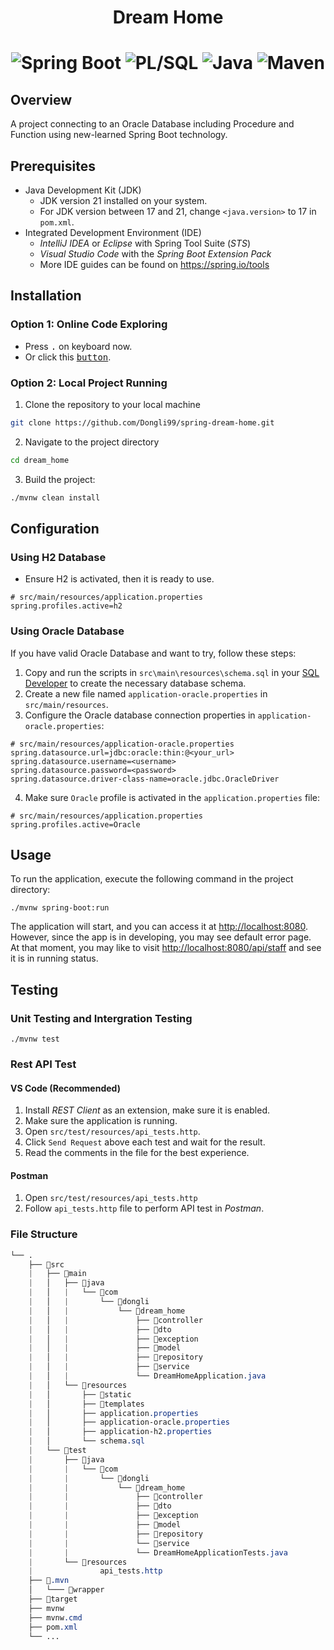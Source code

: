 <h1 align="center">Dream Home<h1>
<div align="center">
  <img src="https://img.shields.io/badge/spring boot-6DB33F.svg?style=for-the-badge&logo=springboot&logoColor=white" alt="Spring Boot">
  <img src="https://img.shields.io/badge/PL/SQL-F80000.svg?style=for-the-badge&logo=oracle&logoColor=white" alt="PL/SQL">  
  <img src="https://img.shields.io/badge/junit-25A162.svg?style=for-the-badge&logo=junit5&logoColor=white" alt="Java">
  <img src="https://img.shields.io/badge/maven-C71A36.svg?style=for-the-badge&logo=apachemaven&logoColor=white" alt="Maven">
</div>

## Overview

A project connecting to an Oracle Database including Procedure and Function using new-learned Spring Boot technology.

## Prerequisites

- Java Development Kit (JDK)
  - JDK version 21 installed on your system.
  - For JDK version between 17 and 21, change `<java.version>` to 17 in `pom.xml`.
- Integrated Development Environment (IDE)
  - *IntelliJ IDEA* or *Eclipse* with Spring Tool Suite (*STS*)
  - *Visual Studio Code* with the *Spring Boot Extension Pack*
  - More IDE guides can be found on <https://spring.io/tools>

## Installation

### Option 1: Online Code Exploring

- Press <kbd>.</kbd> on keyboard now.
- Or click this [<kbd>button</kbd>](https://github.dev/Dongli99/spring-dream-home).

### Option 2: Local Project Running

1. Clone the repository to your local machine

```bash
git clone https://github.com/Dongli99/spring-dream-home.git
```

2. Navigate to the project directory

```bash
cd dream_home
```

3. Build the project:

```bash
./mvnw clean install
```

## Configuration

### Using H2 Database

- Ensure H2 is activated, then it is ready to use.

```properties
# src/main/resources/application.properties
spring.profiles.active=h2
```

### Using Oracle Database

If you have valid Oracle Database and want to try, follow these steps:

1. Copy and run the scripts in `src\main\resources\schema.sql` in your [SQL Developer](https://www.oracle.com/ca-en/database/sqldeveloper/) to create the necessary database schema.
2. Create a new file named `application-oracle.properties` in `src/main/resources`.
3. Configure the Oracle database connection properties in `application-oracle.properties`:

```properties
# src/main/resources/application-oracle.properties
spring.datasource.url=jdbc:oracle:thin:@<your_url>
spring.datasource.username=<username>
spring.datasource.password=<password>
spring.datasource.driver-class-name=oracle.jdbc.OracleDriver
```

4. Make sure `Oracle` profile is activated in the `application.properties` file:

```properties
# src/main/resources/application.properties
spring.profiles.active=Oracle
```

## Usage

To run the application, execute the following command in the project directory:

```shell
./mvnw spring-boot:run
```

The application will start, and you can access it at <http://localhost:8080>. However, since the app is in developing, you may see default error page.  
At that moment, you may like to visit <http://localhost:8080/api/staff> and see it is in running status.

## Testing

### Unit Testing and Intergration Testing

```shell
./mvnw test
```

### Rest API Test

#### VS Code (Recommended)

1. Install *REST Client* as an extension, make sure it is enabled.
2. Make sure the application is running.
3. Open `src/test/resources/api_tests.http`.
4. Click `Send Request` above each test and wait for the result.
5. Read the comments in the file for the best experience.

#### Postman

1. Open `src/test/resources/api_tests.http`
2. Follow `api_tests.http` file to perform API test in *Postman*.

### File Structure

```css
└── .
    ├── 📁src
    |   ├── 📁main
    |   │   ├── 📁java
    |   │   |   └── 📁com
    |   │   |       └── 📁dongli
    |   │   |           └── 📁dream_home
    |   │   |               ├── 📁controller
    |   │   |               ├── 📁dto
    |   │   |               ├── 📁exception
    |   │   |               ├── 📁model
    |   │   |               ├── 📁repository
    |   │   |               ├── 📁service
    |   │   |               └── DreamHomeApplication.java    
    |   │   └── 📁resources
    |   │       ├── 📁static
    |   │       ├── 📁templates
    |   │       ├── application.properties
    |   │       ├── application-oracle.properties
    |   │       ├── application-h2.properties
    |   │       └── schema.sql
    |   └── 📁test
    |       ├── 📁java
    |       |   └── 📁com
    |       |       └── 📁dongli
    |       |           └── 📁dream_home
    |       |               ├── 📁controller
    |       |               ├── 📁dto
    |       |               ├── 📁exception
    |       |               ├── 📁model
    |       |               ├── 📁repository
    |       |               └── 📁service
    |       |               └── DreamHomeApplicationTests.java
    |       └── 📁resources
    |               api_tests.http
    ├── 📁.mvn
    │   └─── 📁wrapper
    ├── 📁target
    ├── mvnw
    ├── mvnw.cmd
    ├── pom.xml
    └── ...
```
